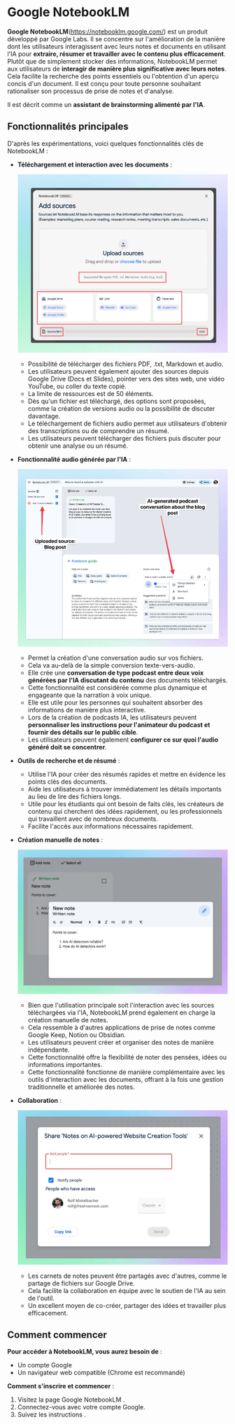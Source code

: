 # Google NotebookLM
**Google NotebookLM**(https://notebooklm.google.com/) est un produit  développé par Google Labs. Il se concentre sur l'amélioration de la manière dont les utilisateurs interagissent avec leurs notes et documents en utilisant l'IA pour **extraire, résumer et travailler avec le contenu plus efficacement**. Plutôt que de simplement stocker des informations, NotebookLM permet aux utilisateurs de **interagir de manière plus significative avec leurs notes**. Cela facilite la recherche des points essentiels ou l'obtention d'un aperçu concis d'un document. Il est conçu pour toute personne souhaitant rationaliser son processus de prise de notes et d'analyse.

Il est décrit comme un **assistant de brainstorming alimenté par l'IA**. 

## Fonctionnalités principales

D'après les expérimentations, voici quelques fonctionnalités clés de NotebookLM :

*   **Téléchargement et interaction avec les documents** :
  
    ![Téléchargement et interaction avec les documents](./media/images/download%20and%20interract.png)
    *   Possibilité de télécharger des fichiers PDF, .txt, Markdown et audio.
    *   Les utilisateurs peuvent également ajouter des sources depuis Google Drive (Docs et Slides), pointer vers des sites web, une vidéo YouTube, ou coller du texte copié.
    *   La limite de ressources est de 50 éléments.
    *   Dès qu'un fichier est téléchargé, des options sont proposées, comme la création de versions audio ou la possibilité de discuter davantage.
    *   Le téléchargement de fichiers audio permet aux utilisateurs d'obtenir des transcriptions ou de comprendre un résumé.
    *   Les utilisateurs peuvent télécharger des fichiers puis discuter pour obtenir une analyse ou un résumé.
    


*   **Fonctionnalité audio générée par l'IA** :
  
    ![Fonctionnalité audio générée par l'IA](./media/images/Audio%20generate.png)
    *   Permet la création d'une conversation audio sur vos fichiers.
    *   Cela va au-delà de la simple conversion texte-vers-audio.
    *   Elle crée une **conversation de type podcast entre deux voix générées par l'IA discutant du contenu** des documents téléchargés.
    *   Cette fonctionnalité est considérée comme plus dynamique et engageante que la narration à voix unique.
    *   Elle est utile pour les personnes qui souhaitent absorber des informations de manière plus interactive.
    *   Lors de la création de podcasts IA, les utilisateurs peuvent **personnaliser les instructions pour l'animateur du podcast et fournir des détails sur le public cible**.
    *   Les utilisateurs peuvent également **configurer ce sur quoi l'audio généré doit se concentrer**.

*   **Outils de recherche et de résumé** :
  
    *   Utilise l'IA pour créer des résumés rapides et mettre en évidence les points clés des documents.
    *   Aide les utilisateurs à trouver immédiatement les détails importants au lieu de lire des fichiers longs.
    *   Utile pour les étudiants qui ont besoin de faits clés, les créateurs de contenu qui cherchent des idées rapidement, ou les professionnels qui travaillent avec de nombreux documents.
    *   Facilite l'accès aux informations nécessaires rapidement.

*   **Création manuelle de notes** :
  
    ![Outils de recherche et de résumé](./media/images/summary.png)
    *   Bien que l'utilisation principale soit l'interaction avec les sources téléchargées via l'IA, NotebookLM prend également en charge la création manuelle de notes.
    *   Cela ressemble à d'autres applications de prise de notes comme Google Keep, Notion ou Obsidian.
    *   Les utilisateurs peuvent créer et organiser des notes de manière indépendante.
    *   Cette fonctionnalité offre la flexibilité de noter des pensées, idées ou informations importantes.
    *   Cette fonctionnalité fonctionne de manière complémentaire avec les outils d'interaction avec les documents, offrant à la fois une gestion traditionnelle et améliorée des notes.

*   **Collaboration** :
  
    ![Collaboration](./media/images/collab.png)
    *   Les carnets de notes peuvent être partagés avec d'autres, comme le partage de fichiers sur Google Drive.
    *   Cela facilite la collaboration en équipe avec le soutien de l'IA au sein de l'outil.
    *   Un excellent moyen de co-créer, partager des idées et travailler plus efficacement.

## Comment commencer

**Pour accéder à NotebookLM, vous aurez besoin de** :

*   Un compte Google
*   Un navigateur web compatible (Chrome est recommandé)

**Comment s'inscrire et commencer** :

1.  Visitez la page Google  NotebookLM .
2.  Connectez-vous avec votre compte Google.
3.  Suivez les instructions .






